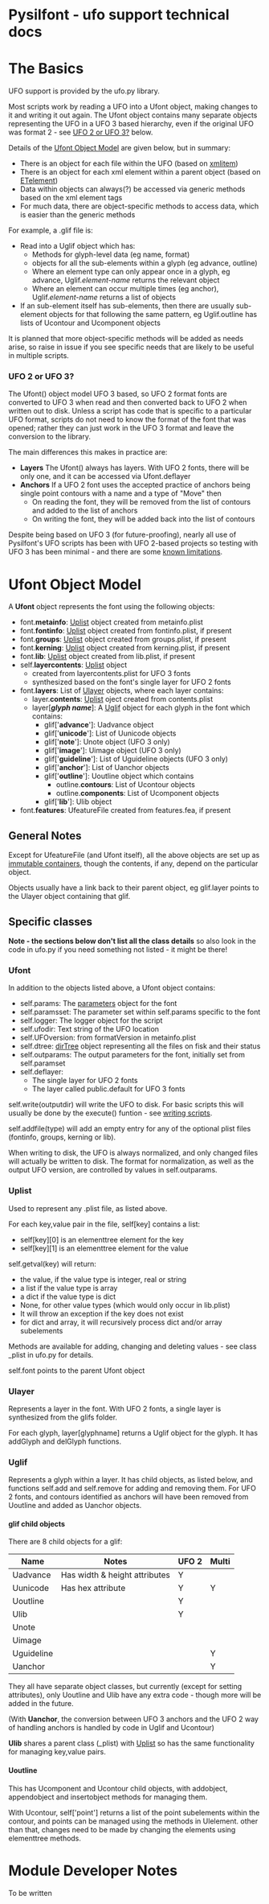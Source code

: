 # Pysilfont - ufo support technical docs

# The Basics

UFO support is provided by the ufo.py library.

Most scripts work by reading a UFO into a Ufont object, making changes to it and writing it out again.  The Ufont object contains many separate objects representing the UFO in a UFO 3 based hierarchy, even if the original UFO was format 2 - see [UFO 2 or UFO 3?](#ufo-2-or-ufo-3-) below.

Details of the [Ufont Object Model](#ufont-object-model) are given below, but in summary:

- There is an object for each file within the UFO (based on [xmlitem](technical.md#etutil.py))
- There is an object for each xml element within a parent object (based on [ETelement](technical.md#etutil.py))
- Data within objects can always(?) be accessed via generic methods based on the xml element tags
- For much data, there are object-specific methods to access data, which is easier than the generic methods

For example, a .glif file is:
- Read into a Uglif object which has:
  - Methods for glyph-level data (eg name, format)
  - objects for all the sub-elements within a glyph (eg advance, outline)
  - Where an element type can only appear once in a glyph, eg advance, Uglif.*element-name* returns the relevant object
  - Where an element can occur multiple times (eg anchor), Uglif.*element-name* returns a list of objects
- If an sub-element itself has sub-elements, then there are usually sub-element objects for that following the same pattern, eg Uglif.outline has lists of Ucontour and Ucomponent objects

It is planned that more object-specific methods will be added as needs arise, so raise in issue if you see specific needs that are likely to be useful in multiple scripts.



### UFO 2 or UFO 3?

The Ufont() object model UFO 3 based, so UFO 2 format fonts are converted to UFO 3 when read and then converted back to UFO 2 when written out to disk.  Unless a script has code that is specific to a particular UFO format, scripts do not need to know the format of the font that was opened; rather they can just work in the UFO 3 format and leave the conversion to the library.

The main differences this makes in practice are:
- **Layers** The Ufont() always has layers. With UFO 2 fonts, there will be only one, and it can be accessed via Ufont.deflayer
- **Anchors** If a UFO 2 font uses the accepted practice of anchors being single point contours with a name and a type of "Move" then
  - On reading the font, they will be removed from the list of contours and added to the list of anchors
  - On writing the font, they will be added back into the list of contours

Despite being based on UFO 3 (for future-proofing), nearly all use of Pysilfont's UFO scripts has been with UFO 2-based projects so testing with UFO 3 has been minimal - and there are some [known limitations](docs.md#known-limitations).


# Ufont Object Model

A **Ufont** object represents the font using the following objects:

- font.**metainfo**: [Uplist](#uplist) object created from metainfo.plist
- font.**fontinfo**: [Uplist](#uplist) object created from fontinfo.plist, if present
- font.**groups**: [Uplist](#uplist) object created from groups.plist, if present
- font.**kerning**: [Uplist](#uplist) object created from kerning.plist, if present
- font.**lib**: [Uplist](#uplist) object created from lib.plist, if present
- self.**layercontents**: [Uplist](#uplist) object
  - created from layercontents.plist for UFO 3 fonts
  - synthesized based on the font's single layer for UFO 2 fonts
- font.**layers**: List of [Ulayer](#ulayer) objects, where each layer contains:
  - layer.**contents**: [Uplist](#uplist) oject created from contents.plist
  - layer[**_glyph name_**]: A [Uglif](#uglif) object for each glyph in the font which contains:
    - glif['**advance**']: Uadvance object
    - glif['**unicode**']: List of Uunicode objects
    - glif['**note**']: Unote object (UFO 3 only)
    - glif['**image**']: Uimage object (UFO 3 only)
    - glif['**guideline**']: List of Uguideline objects (UFO 3 only)
    - glif['**anchor**']: List of Uanchor objects
    - glif['**outline**']: Uoutline object which contains
      - outline.**contours**: List of Ucontour objects
      - outline.**components**: List of Ucomponent objects
    - glif['**lib**']: Ulib object
- font.**features**: UfeatureFile created from features.fea, if present

## General Notes

Except for UfeatureFile (and Ufont itself), all the above objects are set up as [immutable containers](technical.md#immutable-containers), though the contents, if any, depend on the particular object.

Objects usually have a link back to their parent object, eg glif.layer points to the Ulayer object containing that glif.

## Specific classes

**Note - the sections below don't list all the class details** so also look in the code in ufo.py if you need something not listed - it might be there!

### Ufont

In addition to the objects listed above, a Ufont object contains:
- self.params: The [parameters](parameters.md) object for the font
- self.paramsset: The parameter set within self.params specific to the font
- self.logger: The logger object for the script
- self.ufodir: Text string of the UFO location
- self.UFOversion: from formatVersion in metainfo.plist
- self.dtree: [dirTree](technical.md#dirtree) object representing all the files on fisk and their status
- self.outparams: The output parameters for the font, initially set from self.paramset
- self.deflayer:
  - The single layer for UFO 2 fonts
  - The layer called public.default for UFO 3 fonts

self.write(outputdir) will write the UFO to disk.  For basic scripts this will usually be done by the execute() funtion - see [writing scripts](technical.md#writing-scripts).

self.addfile(type) will add an empty entry for any of the optional plist files (fontinfo, groups, kerning or lib).

When writing to disk, the UFO is always normalized, and only changed files will actually be written to disk.  The format for normalization, as well as the output UFO version, are controlled by values in self.outparams.

### Uplist

Used to represent any .plist file, as listed above.

For each key,value pair in the file, self[key] contains a list:
- self[key][0] is an elementtree element for the key
- self[key][1] is an elementtree element for the value

self.getval(key) will return:
- the value, if the value type is integer, real or string
- a list if the value type is array
- a dict if the value type is dict
- None, for other value types (which would only occur in lib.plist)
- It will throw an exception if the key does not exist
- for dict and array, it will recursively process dict and/or array subelements

Methods are available for adding, changing and deleting values - see class \_plist in ufo.py for details.

self.font points to the parent Ufont object

### Ulayer

Represents a layer in the font.  With UFO 2 fonts, a single layer is synthesized from the glifs folder.

For each glyph, layer[glyphname] returns a Uglif object for the glyph.  It has addGlyph and delGlyph functions.

### Uglif

Represents a glyph within a layer.  It has child objects, as listed below, and functions self.add and self.remove for adding and removing them.  For UFO 2 fonts, and contours identified as anchors will have been removed from Uoutline and added as Uanchor objects.

#### glif child objects

There are 8 child objects for a glif:

| Name | Notes | UFO 2 | Multi |
| ---- | -------------------------------- | --- | --- |
| Uadvance | Has width & height attributes | Y |  |
| Uunicode | Has hex attribute | Y | Y |
| Uoutline |  | Y |  |
| Ulib |  | Y | |
| Unote |  | | |
| Uimage |  | | |
| Uguideline |  | | Y |
| Uanchor |  | | Y |

They all have separate object classes, but currently (except for setting attributes), only Uoutline and Ulib have any extra code - though more will be added in the future.

(With **Uanchor**, the conversion between UFO 3 anchors and the UFO 2 way of handling anchors is handled by code in Uglif and Ucontour)

**Ulib** shares a parent class (\_plist) with [Uplist](#uplist) so has the same functionality for managing key,value pairs.

#### Uoutline

This has Ucomponent and Ucontour child objects, with addobject, appendobject and insertobject methods for managing them.

With Ucontour, self['point'] returns a list of the point subelements within the contour, and points can be managed using the methods in Ulelement.  other than that, changes need to be made by changing the elements using elementtree methods.

# Module Developer Notes

To be written
